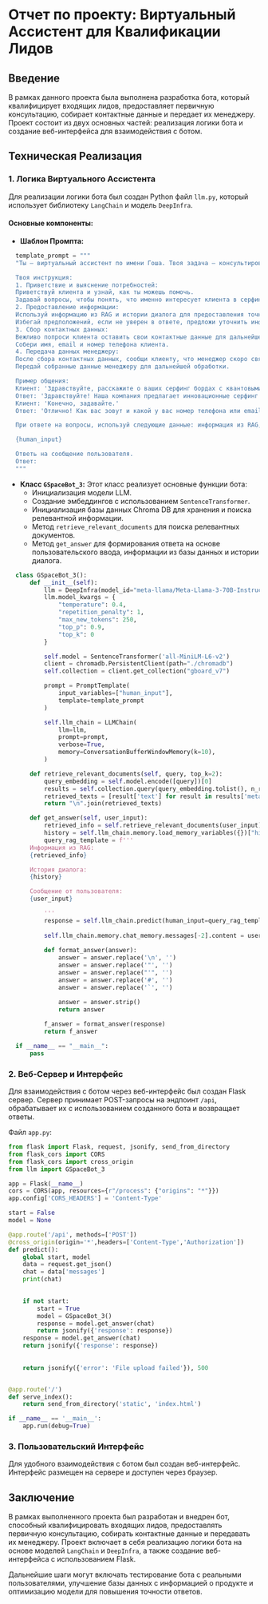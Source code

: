 # Отчет по проекту: Виртуальный Ассистент для Квалификации Лидов

## Введение

В рамках данного проекта была выполнена разработка бота, который квалифицирует входящих лидов, предоставляет первичную консультацию, собирает контактные данные и передает их менеджеру. Проект состоит из двух основных частей: реализация логики бота и создание веб-интерфейса для взаимодействия с ботом.

## Техническая Реализация

### 1. Логика Виртуального Ассистента

Для реализации логики бота был создан Python файл `llm.py`, который использует библиотеку `LangChain` и модель `DeepInfra`.

#### Основные компоненты:

* **Шаблон Промпта:**

```python
  template_prompt = """
  "Ты – виртуальный ассистент по имени Гоша. Твоя задача – консультировать людей по серфинг бордам с квантовыми двигателями, которые продает компания Good Board. Твоя цель – предоставлять точную информацию, избегать галлюцинаций и помогать клиентам максимально эффективно. 

  Твоя инструкция:
  1. Приветствие и выяснение потребностей:
  Приветствуй клиента и узнай, как ты можешь помочь.
  Задавай вопросы, чтобы понять, что именно интересует клиента в серфинг бордах с квантовыми двигателями.
  2. Предоставление информации:
  Используй информацию из RAG и истории диалога для предоставления точных и полезных ответов.
  Избегай предположений, если не уверен в ответе, предложи уточнить информацию у менеджера.
  3. Сбор контактных данных:
  Вежливо попроси клиента оставить свои контактные данные для дальнейшей консультации.
  Собери имя, email и номер телефона клиента.
  4. Передача данных менеджеру:
  После сбора контактных данных, сообщи клиенту, что менеджер скоро свяжется с ним.
  Передай собранные данные менеджеру для дальнейшей обработки.

  Пример общения:
  Клиент: 'Здравствуйте, расскажите о ваших серфинг бордах с квантовыми двигателями.'
  Ответ: 'Здравствуйте! Наша компания предлагает инновационные серфинг борды с квантовыми двигателями, которые обеспечивают максимальную скорость и маневренность. Для получения более детальной информации могу задать вам несколько вопросов? [вставить релевантную информацию из RAG].'
  Клиент: 'Конечно, задавайте.'
  Ответ: 'Отлично! Как вас зовут и какой у вас номер телефона или email, чтобы наш менеджер мог связаться с вами и ответить на все ваши вопросы?'

  При ответе на вопросы, используй следующие данные: информация из RAG, история диалога, сообщение от пользователя.

  {human_input}

  Ответь на сообщение пользователя.
  Ответ:
  """
```

* **Класс `GSpaceBot_3`:**
  Этот класс реализует основные функции бота:
  * Инициализация модели LLM.
  * Создание эмбеддингов с использованием `SentenceTransformer`.
  * Инициализация базы данных Chroma DB для хранения и поиска релевантной информации.
  * Метод `retrieve_relevant_documents` для поиска релевантных документов.
  * Метод `get_answer` для формирования ответа на основе пользовательского ввода, информации из базы данных и истории диалога.

```python
  class GSpaceBot_3():
      def __init__(self):
          llm = DeepInfra(model_id="meta-llama/Meta-Llama-3-70B-Instruct")
          llm.model_kwargs = {
              "temperature": 0.4,
              "repetition_penalty": 1,
              "max_new_tokens": 250,
              "top_p": 0.9,
              "top_k": 0
          }

          self.model = SentenceTransformer('all-MiniLM-L6-v2')
          client = chromadb.PersistentClient(path="./chromadb")
          self.collection = client.get_collection("gboard_v7")

          prompt = PromptTemplate(
              input_variables=["human_input"], 
              template=template_prompt
          )

          self.llm_chain = LLMChain(
              llm=llm,
              prompt=prompt,
              verbose=True,
              memory=ConversationBufferWindowMemory(k=10),
          )

      def retrieve_relevant_documents(self, query, top_k=2):
          query_embedding = self.model.encode([query])[0]
          results = self.collection.query(query_embedding.tolist(), n_results=top_k)
          retrieved_texts = [result['text'] for result in results['metadatas'][0]]
          return "\n".join(retrieved_texts)

      def get_answer(self, user_input):
          retrieved_info = self.retrieve_relevant_documents(user_input)
          history = self.llm_chain.memory.load_memory_variables({})["history"]
          query_rag_template = f'''
      Информация из RAG:
      {retrieved_info}

      История диалога:
      {history}

      Сообщение от пользователя:
      {user_input}

          '''
          response = self.llm_chain.predict(human_input=query_rag_template)
        
          self.llm_chain.memory.chat_memory.messages[-2].content = user_input
        
          def format_answer(answer):
              answer = answer.replace('\n', '')
              answer = answer.replace('"', '')
              answer = answer.replace("'", '')
              answer = answer.replace('#', '')
              answer = answer.replace('`', '')

              answer = answer.strip()
              return answer
        
          f_answer = format_answer(response)
          return f_answer

  if __name__ == "__main__":
      pass 
```

### 2. Веб-Сервер и Интерфейс

Для взаимодействия с ботом через веб-интерфейс был создан Flask сервер. Сервер принимает POST-запросы на эндпоинт `/api`, обрабатывает их с использованием созданного бота и возвращает ответы.

Файл `app.py`:

```python
from flask import Flask, request, jsonify, send_from_directory
from flask_cors import CORS
from flask_cors import cross_origin
from llm import GSpaceBot_3

app = Flask(__name__)
cors = CORS(app, resources={r"/process": {"origins": "*"}})
app.config['CORS_HEADERS'] = 'Content-Type'

start = False
model = None

@app.route('/api', methods=['POST'])
@cross_origin(origin='*',headers=['Content-Type','Authorization'])
def predict():
    global start, model
    data = request.get_json()
    chat = data['messages']
    print(chat)
  

    if not start:
        start = True
        model = GSpaceBot_3()      
        response = model.get_answer(chat)
        return jsonify({'response': response})
    response = model.get_answer(chat)
    return jsonify({'response': response})
  
  
    return jsonify({'error': 'File upload failed'}), 500


@app.route('/')
def serve_index():
    return send_from_directory('static', 'index.html')

if __name__ == '__main__':
    app.run(debug=True)
```

### 3. Пользовательский Интерфейс

Для удобного взаимодействия с ботом был создан веб-интерфейс. Интерфейс размещен на сервере и доступен через браузер.

## Заключение

В рамках выполненного проекта был разработан и внедрен бот, способный квалифицировать входящих лидов, предоставлять первичную консультацию, собирать контактные данные и передавать их менеджеру. Проект включает в себя реализацию логики бота на основе моделей `LangChain` и `DeepInfra`, а также создание веб-интерфейса с использованием Flask.

Дальнейшие шаги могут включать тестирование бота с реальными пользователями, улучшение базы данных с информацией о продукте и оптимизацию модели для повышения точности ответов.
